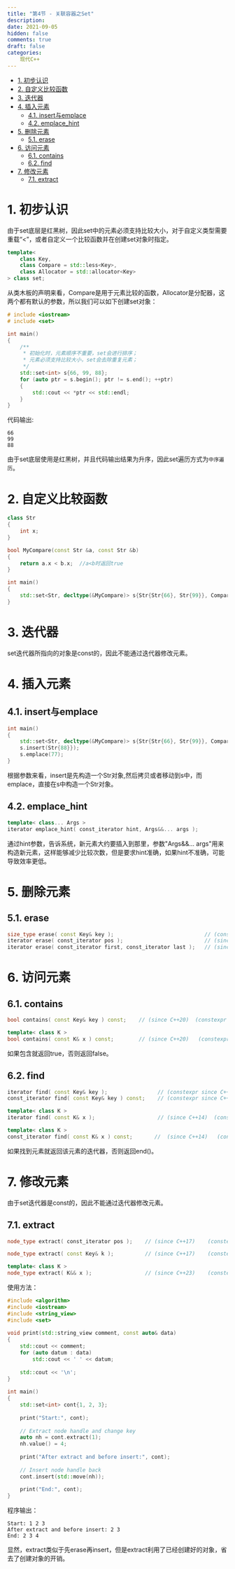 ```yaml
---
title: "第4节 - 关联容器之Set"
description: 
date: 2021-09-05
hidden: false
comments: true
draft: false
categories:
    现代C++
---
```


- [1. 初步认识](#1-初步认识)
- [2. 自定义比较函数](#2-自定义比较函数)
- [3. 迭代器](#3-迭代器)
- [4. 插入元素](#4-插入元素)
  - [4.1. insert与emplace](#41-insert与emplace)
  - [4.2. emplace\_hint](#42-emplace_hint)
- [5. 删除元素](#5-删除元素)
  - [5.1. erase](#51-erase)
- [6. 访问元素](#6-访问元素)
  - [6.1. contains](#61-contains)
  - [6.2. find](#62-find)
- [7. 修改元素](#7-修改元素)
  - [7.1. extract](#71-extract)


# 1. 初步认识
由于set底层是红黑树，因此set中的元素必须支持比较大小，对于自定义类型需要重载“<”，或者自定义一个比较函数并在创建set对象时指定。

```cpp
template<
    class Key,
    class Compare = std::less<Key>,
    class Allocator = std::allocator<Key>
> class set;
```
从类木板的声明来看，Compare是用于元素比较的函数，Allocator是分配器，这两个都有默认的参数，所以我们可以如下创建set对象：   
```cpp
# include <iostream>
# include <set>

int main()
{
    /**
     * 初始化时，元素顺序不重要，set会进行排序；
     * 元素必须支持比较大小，set会去除重复元素；
     */
    std::set<int> s{66, 99, 88};
    for (auto ptr = s.begin(); ptr != s.end(); ++ptr)
    {
        std::cout << *ptr << std::endl;
    }
}
```
代码输出:  
```
66
99
88
```
由于set底层使用是红黑树，并且代码输出结果为升序，因此set遍历方式为`中序遍历`。   

# 2. 自定义比较函数
```cpp
class Str
{
    int x;
}

bool MyCompare(const Str &a, const Str &b)
{
    return a.x < b.x;  //a<b时返回true
}

int main()
{
    std::set<Str, decltype(&MyCompare)> s{Str{Str{66}, Str{99}}, Compare};
}
```

# 3. 迭代器
set迭代器所指向的对象是const的，因此不能通过迭代器修改元素。

# 4. 插入元素
## 4.1. insert与emplace
```cpp
int main()
{
    std::set<Str, decltype(&MyCompare)> s{Str{Str{66}, Str{99}}, Compare};
    s.insert(Str{88}});
    s.emplace(77);
}
```
根据参数来看，insert是先构造一个Str对象,然后拷贝或者移动到s中，而emplace，直接在s中构造一个Str对象。

## 4.2. emplace_hint
```cpp
template< class... Args >
iterator emplace_hint( const_iterator hint, Args&&... args );
```
通过hint参数，告诉系统，新元素大约要插入到那里，参数"Args&&... args"用来构造新元素，这样能够减少比较次数，但是要求hint准确，如果hint不准确，可能导致效率更低。

# 5. 删除元素
## 5.1. erase
```cpp
size_type erase( const Key& key );                             // (constexpr since C++26)
iterator erase( const_iterator pos );                          // (since C++11)  (constexpr since C++26)
iterator erase( const_iterator first, const_iterator last );   // (since C++11)  (constexpr since C++26)
```
# 6. 访问元素
## 6.1. contains
```cpp
bool contains( const Key& key ) const;    // (since C++20)  (constexpr since C++26)

template< class K >
bool contains( const K& x ) const;        // (since C++20)   (constexpr since C++26)
```
如果包含就返回true，否则返回false。

## 6.2. find
```cpp
iterator find( const Key& key );                // (constexpr since C++26)
const_iterator find( const Key& key ) const;    // (constexpr since C++26)

template< class K >
iterator find( const K& x );                    // (since C++14)  (constexpr since C++26)

template< class K >
const_iterator find( const K& x ) const;       //  (since C++14)   (constexpr since C++26)
```
如果找到元素就返回该元素的迭代器，否则返回end()。


# 7. 修改元素
由于set迭代器是const的，因此不能通过迭代器修改元素。
## 7.1. extract
```cpp
node_type extract( const_iterator pos );    // (since C++17)    (constexpr since C++26)

node_type extract( const Key& k );          // (since C++17)    (constexpr since C++26)

template< class K >
node_type extract( K&& x );                 // (since C++23)    (constexpr since C++26)
```
使用方法：  
```cpp
#include <algorithm>
#include <iostream>
#include <string_view>
#include <set>
 
void print(std::string_view comment, const auto& data)
{
    std::cout << comment;
    for (auto datum : data)
        std::cout << ' ' << datum;
 
    std::cout << '\n';
}
 
int main()
{
    std::set<int> cont{1, 2, 3};
 
    print("Start:", cont);
 
    // Extract node handle and change key
    auto nh = cont.extract(1);
    nh.value() = 4;
 
    print("After extract and before insert:", cont);
 
    // Insert node handle back
    cont.insert(std::move(nh));
 
    print("End:", cont);
}
```
程序输出：   
```
Start: 1 2 3
After extract and before insert: 2 3
End: 2 3 4
```
显然，extract类似于先erase再insert，但是extract利用了已经创建好的对象，省去了创建对象的开销。
